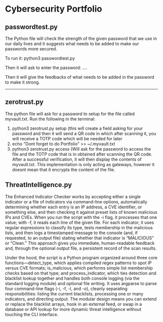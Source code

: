 # Cybersecurity Portfolio

## passwordtest.py
The Python file will check the strength of the given password that we use in our daily lives and it suggests what needs to be added to make our passwords more secured.

To run it:
python3 passwordtest.py

Then it will ask to enter the password: ....

Then it will give the feedbacks of what needs to be added in the password to make it strong. 

-----------------------------------------------------------------------

## zerotrust.py

The python file will ask for a password to setup for the file called myvault.txt. Run the following in the terminal:
1. python3 zerotrust.py setup (this will create a field asking for your password and then it will send a QR code in which after scanning it, you will receive a TOTP code which will be needed for later
2. echo "Dont forget to do Portfolio" >> ~/.myvault.txt
3. python3 zerotrust.py access (Will ask for the password to access the file and the TOTP code that is in obtained after scanning the QR code. After a successful verification, it will then display the contents of myvault.txt. This implementation is only acting as gateways, however it doesnt mean that it encrypts the content of the file.

## ThreatIntelligence.py

The Enhanced Indicator Checker works by accepting either a single indicator or a file of indicators via command-line options, automatically determining whether each entry is an IP address, a CVE identifier, or something else, and then checking it against preset lists of known malicious IPs and CVEs. When you run the script with the -i flag, it processes that one value; with -f, it reads each line of the given file. For each indicator, it uses regular expressions to classify its type, tests membership in the malicious lists, and then logs a timestamped message to the console (and, if requested, to an output file) stating whether that indicator is “MALICIOUS” or “Clean.” This approach gives you immediate, human-readable feedback and, through the optional output file, a persistent record of the scan results.

Under the hood, the script is a Python program organized around three core functions—detect_type, which applies compiled regex patterns to spot IP versus CVE formats; is_malicious, which performs simple list membership checks based on that type; and process_indicator, which ties detection and blacklist lookup together and handles both console logging (via the standard logging module) and optional file writing. It uses argparse to parse four command-line flags (-i, -f, -l, and -o), cleanly separating responsibilities: listing the current blacklists, processing one or many indicators, and directing output. The modular design means you can extend or replace the blacklist arrays, hook in an external feed, or swap in a database or API lookup for more dynamic threat intelligence without touching the CLI interface.
